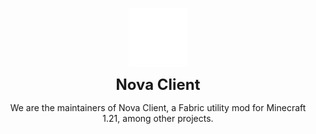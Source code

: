 <div align="center">
  <p>
    <img src="https://raw.githubusercontent.com/novax-client/.github/refs/heads/main/logo.png" alt="Nova Logo" style="vertical-align: middle;"/>
  </p>
  <strong style="font-size: 24px;">
    Nova Client
  </strong>
  <p>
    We are the maintainers of Nova Client, a Fabric utility mod for Minecraft 1.21, among other projects.
  </p>
</div>